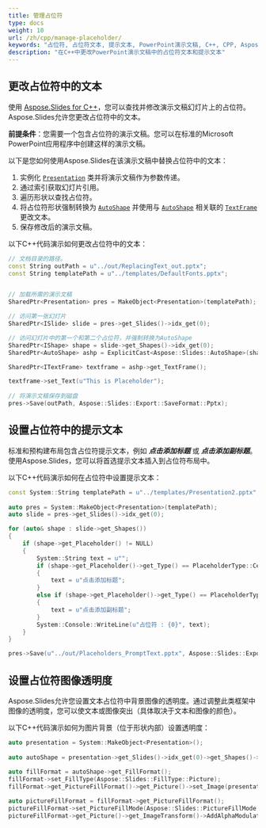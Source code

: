 ```yaml
---
title: 管理占位符
type: docs
weight: 10
url: /zh/cpp/manage-placeholder/
keywords: "占位符, 占位符文本, 提示文本, PowerPoint演示文稿, C++, CPP, Aspose.Slides for C++"
description: "在C++中更改PowerPoint演示文稿中的占位符文本和提示文本"
---
```


## **更改占位符中的文本**
使用 [Aspose.Slides for C++](/slides/zh/cpp/)，您可以查找并修改演示文稿幻灯片上的占位符。Aspose.Slides允许您更改占位符中的文本。

**前提条件**：您需要一个包含占位符的演示文稿。您可以在标准的Microsoft PowerPoint应用程序中创建这样的演示文稿。

以下是您如何使用Aspose.Slides在该演示文稿中替换占位符中的文本：

1. 实例化 [`Presentation`](https://reference.aspose.com/slides/cpp/class/aspose.slides.presentation/) 类并将演示文稿作为参数传递。
2. 通过索引获取幻灯片引用。
3. 遍历形状以查找占位符。
4. 将占位符形状强制转换为 [`AutoShape`](https://reference.aspose.com/slides/cpp/class/aspose.slides.auto_shape/) 并使用与 [`AutoShape`](https://reference.aspose.com/slides/cpp/class/aspose.slides.auto_shape/) 相关联的 [`TextFrame`](https://reference.aspose.com/slides/cpp/class/aspose.slides.text_frame/) 更改文本。
5. 保存修改后的演示文稿。

以下C++代码演示如何更改占位符中的文本：

```c++
// 文档目录的路径。
const String outPath = u"../out/ReplacingText_out.pptx";
const String templatePath = u"../templates/DefaultFonts.pptx";


// 加载所需的演示文稿
SharedPtr<Presentation> pres = MakeObject<Presentation>(templatePath);

// 访问第一张幻灯片
SharedPtr<ISlide> slide = pres->get_Slides()->idx_get(0);

// 访问幻灯片中的第一个和第二个占位符，并强制转换为AutoShape
SharedPtr<IShape> shape = slide->get_Shapes()->idx_get(0);
SharedPtr<AutoShape> ashp = ExplicitCast<Aspose::Slides::AutoShape>(shape);

SharedPtr<ITextFrame> textframe = ashp->get_TextFrame();

textframe->set_Text(u"This is Placeholder");
	
// 将演示文稿保存到磁盘
pres->Save(outPath, Aspose::Slides::Export::SaveFormat::Pptx);
```

## **设置占位符中的提示文本**
标准和预构建布局包含占位符提示文本，例如 ***点击添加标题*** 或 ***点击添加副标题***。使用Aspose.Slides，您可以将首选提示文本插入到占位符布局中。

以下C++代码演示如何在占位符中设置提示文本：

```c++
const System::String templatePath = u"../templates/Presentation2.pptx";
    
auto pres = System::MakeObject<Presentation>(templatePath);
auto slide = pres->get_Slides()->idx_get(0);

for (auto& shape : slide->get_Shapes())
{
    if (shape->get_Placeholder() != NULL)
    {
        System::String text = u"";
        if (shape->get_Placeholder()->get_Type() == PlaceholderType::CenteredTitle) // 当里面没有文本时，PowerPoint会显示“点击添加标题”。
        {
            text = u"点击添加标题";
        }
        else if (shape->get_Placeholder()->get_Type() == PlaceholderType::Subtitle) // 对副标题做同样的处理。
        {
            text = u"点击添加副标题";
        }
        System::Console::WriteLine(u"占位符 : {0}", text);
    }
}

pres->Save(u"../out/Placeholders_PromptText.pptx", Aspose::Slides::Export::SaveFormat::Pptx);
```

## **设置占位符图像透明度**

Aspose.Slides允许您设置文本占位符中背景图像的透明度。通过调整此类框架中图像的透明度，您可以使文本或图像突出（具体取决于文本和图像的颜色）。

以下C++代码演示如何为图片背景（位于形状内部）设置透明度：

```c++
auto presentation = System::MakeObject<Presentation>();
    
auto autoShape = presentation->get_Slides()->idx_get(0)->get_Shapes()->AddAutoShape(Aspose::Slides::ShapeType::Rectangle, 10.0f, 10.0f, 100.0f, 100.0f);
    
auto fillFormat = autoShape->get_FillFormat();
fillFormat->set_FillType(Aspose::Slides::FillType::Picture);
fillFormat->get_PictureFillFormat()->get_Picture()->set_Image(presentation->get_Images()->AddImage(System::IO::File::ReadAllBytes(u"image.png")));

auto pictureFillFormat = fillFormat->get_PictureFillFormat();
pictureFillFormat->set_PictureFillMode(Aspose::Slides::PictureFillMode::Stretch);
pictureFillFormat->get_Picture()->get_ImageTransform()->AddAlphaModulateFixedEffect(75.0f);
```
